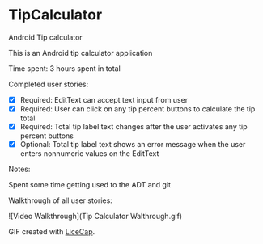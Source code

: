 TipCalculator
=============

Android Tip calculator

This is an Android tip calculator application

Time spent: 3 hours spent in total

Completed user stories:

 * [x] Required: EditText can accept text input from user
 * [x] Required: User can click on any tip percent buttons to calculate the tip total 
 * [x] Required: Total tip label text changes after the user activates any tip percent buttons 
 * [x] Optional: Total tip label text shows an error message when the user enters nonnumeric values on the EditText 
 
Notes:

Spent some time getting used to the ADT and git

Walkthrough of all user stories:

![Video Walkthrough](Tip Calculator Walthrough.gif)

GIF created with [LiceCap](http://www.cockos.com/licecap/).

